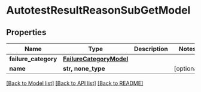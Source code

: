 # AutotestResultReasonSubGetModel


## Properties
Name | Type | Description | Notes
------------ | ------------- | ------------- | -------------
**failure_category** | [**FailureCategoryModel**](FailureCategoryModel.md) |  | 
**name** | **str, none_type** |  | [optional] 

[[Back to Model list]](../README.md#documentation-for-models) [[Back to API list]](../README.md#documentation-for-api-endpoints) [[Back to README]](../README.md)


